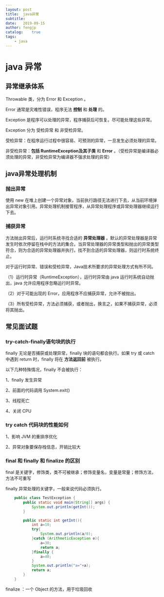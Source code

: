 ```yaml
---
layout: post
title:  java异常
subtitle:   
date:   2019-09-15
author: fengjp
catalog:    true
tags:
    - java
---
```


#   java 异常

##  异常继承体系

Throwable 类，分为 Error 和 Exception 。

Error 通常是灾难性错误，程序无法 __控制__ 和 __处理__ 的。

Exception 是程序可以处理的异常，程序捕获后可恢复。尽可能处理这些异常。

Exception 分为 受检异常 和 非受检异常。

受检异常：在程序运行过程中很容易、可预测的异常，一旦发生必须处理的异常。

非受检异常：__包括 RuntimeException及其子类__ 和 __Error__ 。（受检异常是编译器必须处理的异常，非受检异常为编译器不强求处理的异常）

## java异常处理机制

### 抛出异常

使用 new 在堆上创建一个异常对象，当前执行路径无法进行下去，从当前环境弹出异常对象引用。异常处理机制接管程序，从异常处理程序或异常处理器继续运行下去。

### 捕获异常

方法抛出异常后，运行时系统寻找合适的 __异常处理器__ 。默认的异常处理器是异常发生时依次停留在栈中的方法的集合。当异常处理器的异常类型和抛出的异常类型符合，则为合适的异常处理器并执行。找不到合适的异常处理器，则运行时系统终止。

对于运行时异常、错误和受检异常，Java技术所要求的异常处理方式有所不同。

（1）运行时异常（RuntimeException），运行时异常由 java 运行时系统自动抛出，java 允许应用程序忽略运行时异常。

（2）对于可能出现的 Error，应用程序不应捕获异常，允许不被抛出。

（3）所有受检异常，方法必须捕获，或者抛出，换言之，如果不捕获异常，必须将其抛出。

##  常见面试题

### try-catch-finally语句块的执行

finally 无论是否捕获或处理异常，finally 块的语句都会执行。如果 try 或 catch 中遇到 return 时，finally 将在 __方法返回前__ 被执行。

以下几种特殊情况，finally 不会被执行：

1、finally 发生异常

2、前面的代码调用 System.exit()

3、线程死亡

4、关闭 CPU

### try catch 代码块的性能如何

1、影响 JVM 的重排序优化

2、异常对象要保存栈信息，开销比较大

### final 和 finally 和 finalize 的区别

final 是关键字，修饰类，类不可被继承；修饰变量名，变量是常量；修饰方法，方法不可重写

finally 异常处理的关键字，一般来说代码必须执行。

```java
    public class TestException {
        public static void main(String[] args) {
            System.out.println(getInt());
        }

        public static int getInt(){
            int a=10;
            try{
                System.out.println(a/0);
            }catch (ArithmeticException e){
                a=30;
                return a; 
            }finally {
                a=40;
            }
            System.out.println("a="+a);
            return a;
        }
    }
```

finalize ：一个 Object 的方法，用于垃圾回收